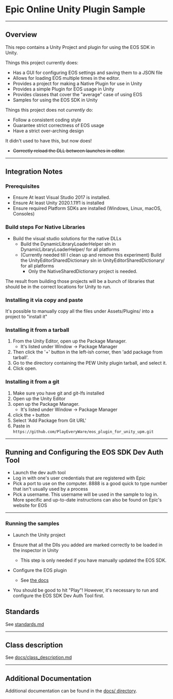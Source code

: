 # Epic Online Unity Plugin Sample

----------------------------------------------------------------------------------------
## Overview
This repo contains a Unity Project and plugin for using the EOS SDK in Unity.

Things this project currently does:

* Has a GUI for configuring EOS settings and saving them to a JSON file
* Allows for loading EOS multiple times in the editor.
* Provides a project for making a Native Plugin for use in Unity
* Provides a simple Plugin for EOS usage in Unity
* Provides classes that cover the "average" case of using EOS
* Samples for using the EOS SDK in Unity

Things this project does not *currently* do:

* Follow a consistent coding style
* Guarantee strict correctness of EOS usage
* Have a strict over-arching design

It didn't used to have this, but now does!  
* ~~Correctly reload the DLL between launches in editor.~~

----------------------------------------------------------------------------------------
## Integration Notes

### Prerequisites
* Ensure At least Visual Studio 2017 is installed.
* Ensure At least Unity 2020.1.11f1 is installed
* Ensure required Platform SDKs are installed (Windows, Linux, macOS, Consoles)

### Build steps For Native Libraries
* Build the visual studio solutions for the native DLLs
    * Build the DynamicLibraryLoaderHelper sln in DynamicLibraryLoaderHelper/ for all platforms
    * (Currently needed till I clean up and remove this experiment) Build the UnityEditorSharedDictionary sln in UnityEditorSharedDictionary/ for all platforms
        * Only the NativeSharedDictionary project is needed.  

The result from building those projects will be a bunch of libraries that should be in the correct locations
for Unity to run.  



### Installing it via copy and paste
It's possible to manually copy all the files under Assets/Plugins/ into a project to "install it"

### Installing it from a tarball
1. From the Unity Editor, open up the Package Manager.
    * It's listed under Window -> Package Manager
2. Then click the '+' button in the left-ish corner, then 'add package from tarball'.
3. Go to the directory containing the PEW Unity plugin tarball, and select it.
4. Click open.

### Installing it from a git
1. Make sure you have git and git-lfs installed
2. Open up the Unity Editor
3. open up the Package Manager.
    * It's listed under Window -> Package Manager
4. click the ```+``` button
5. Select 'Add Package from Git URL'
6. Paste in ```https://github.com/PlayEveryWare/eos_plugin_for_unity_upm.git```

----------------------------------------------------------------------------------------
## Running and Configuring the EOS SDK Dev Auth Tool
* Launch the dev auth tool
* Log in with one's user credentials that are registered with Epic
* Pick a port to use on the computer. 8888 is a good quick to type number that isn't usually used by a process
* Pick a username. This username will be used in the sample to log in.
More specific and up-to-date instructions can also be found on Epic's website for EOS

----------------------------------------------------------------------------------------
### Running the samples
* Launch the Unity project

* Ensure that all the Dlls you added are marked correctly to be loaded in the inspector in Unity
    * This step is only needed if you have manually updated the EOS SDK.

* Configure the EOS plugin
    * See [the docs](docs/configuring_the_eos_plugin.md)

* You should be good to hit "Play"! However, it's necessary to run and configure the EOS SDK Dev Auth Tool first.

## Standards
See [standards.md](docs/standards.md)

----------------------------------------------------------------------------------------
## Class description
See [docs/class_description.md](docs/class_description.md)

----------------------------------------------------------------------------------------
## Additional Documentation
Additional documentation can be found in the [docs/ directory](docs/).

